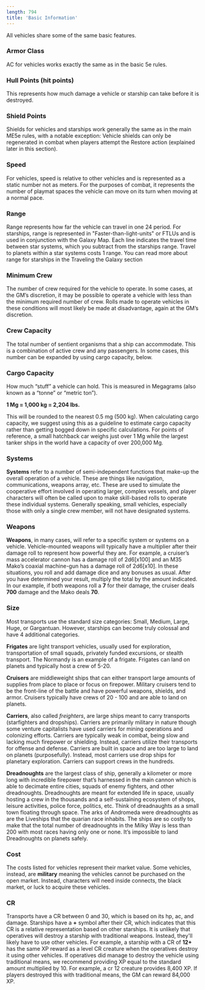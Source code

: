 ```yaml
---
length: 794
title: 'Basic Information'
---
```


All vehicles share some of the same basic features.

### Armor Class
AC for vehicles works exactly the same as in the <nuxt-link to="/phb/equipment#armor">basic 5e rules</nuxt-link>.

### Hull Points (hit points)
This represents how much damage a vehicle or starship can take before it is destroyed.

### Shield Points
Shields for vehicles and starships work generally the same as in the main <nuxt-link to="/phb/combat#shields"/>ME5e rules</nuxt-link>,
with a notable exception: Vehicle shields can only be regenerated in combat when players attempt the
Restore action (explained later in this section).

### Speed
For vehicles, speed is relative to other vehicles and is represented as a static number not as meters. For
the purposes of combat, it represents the number of playmat spaces the vehicle can move on its turn when moving
at a normal pace.

### Range
Range represents how far the vehicle can travel in one 24 period. For starships, range is represented in "Faster-than-light-units"
or FTLUs and is used in conjunction with
the Galaxy Map. Each line indicates the travel time between star systems, which you subtract from the starships range.
Travel to planets within a star systems costs 1 range. You can read more about range for starships in the
<nuxt-link to="/phb/vehicles#travelling-the-galaxy">Traveling the Galaxy section</nuxt-link>

### Minimum Crew
The number of crew required for the vehicle to operate. In some cases, at the GM’s discretion, it may be possible to
operate a vehicle with less than the minimum required number of crew. Rolls made to operate vehicles in these conditions
will most likely be made at disadvantage, again at the GM’s discretion.

### Crew Capacity
The total number of sentient organisms that a ship can accommodate. This is a combination of active crew and any passengers.
In some cases, this number can be expanded by using cargo capacity, below.

### Cargo Capacity
How much “stuff” a vehicle can hold. This is measured in Megagrams (also known as a “tonne” or “metric ton”).

__1 Mg = 1,000 kg = 2,204 lbs.__

This will be rounded to the nearest 0.5 mg (500 kg). When calculating cargo
capacity, we suggest using this as a guideline to estimate cargo capacity rather than getting bogged down in specific
calculations. For points of reference, a small hatchback car weighs just over 1 Mg while the largest tanker ships
in the world have a capacity of over 200,000 Mg.

### Systems
__Systems__ refer to a number of semi-independent functions that make-up the overall operation of a vehicle. These are
things like navigation, communications, weapons array, etc. These are used to simulate the cooperative effort involved
in operating larger, complex vessels, and player characters will often be called upon to make skill-based rolls to
operate these individual systems. Generally speaking, small vehicles, especially those with only a single crew member,
will not have designated systems.

### Weapons
__Weapons__, in many cases, will refer to a specific system or systems on a vehicle. Vehicle-mounted weapons will
typically have a multiplier after their damage roll to represent how powerful they are. For example, a cruiser’s mass
accelerator cannon has a damage roll of 2d6[x100] and an M35 Mako’s coaxial machine-gun has a damage roll of 2d6[x10].
In these situations, you roll and add damage dice and any bonuses as usual. After you have determined your result,
multiply the total by the amount indicated. In our example, if both weapons roll a __7__ for their damage, the cruiser
deals __700__ damage and the Mako deals __70__.

### Size

Most transports use the standard size categories: Small, Medium, Large, Huge, or Gargantuan. However,
starships can become truly colossal and have 4 additional categories.

__Frigates__ are light transport vehicles, usually used for exploration, transportation of small squads, privately
funded excursions, or stealth transport. The Normandy is an example of a frigate. Frigates can land on planets and
typically host a crew of 5-20.

__Cruisers__ are middleweight ships that can either transport large amounts of supplies from place to place or focus on
firepower. Military cruisers tend to be the front-line of the battle and have powerful weapons, shields, and armor.
Cruisers typically have crews of 20 - 100 and are able to land on planets.

__Carriers__, also called _freighters_,
are large ships meant to carry transports (starfighters and dropships). Carriers are primarily military
in nature though some venture capitalists have used carriers for mining operations and colonizing efforts. Carriers are
typically weak in combat, being slow and lacking much firepower or shielding. Instead, carriers utilize their transports
for offense and defense. Carriers are built in space and are too large to land on planets (purposefully). Instead, most
carriers use drop ships for planetary exploration. Carriers can support crews in the hundreds.

__Dreadnoughts__ are the largest class of ship, generally a kilometer or more long with incredible firepower that’s
harnessed in the main cannon which is able to decimate entire cities, squads of enemy fighters, and other dreadnoughts. Dreadnoughts
are meant for extended life in space, usually hosting a crew in the thousands and a self-sustaining ecosystem of shops,
leisure activities, police force, politics, etc. Think of dreadnaughts as a small town floating through space. The arks
of Andromeda were dreadnoughts as are the Liveships that the quarian race inhabits. The ships are so costly to make
that the total number of dreadnoughts in the Milky Way is less than 200 with most races having only one or none. It’s
impossible to land Dreadnoughts on planets safely.

### Cost
The costs listed for vehicles represent their market value. Some vehicles, instead, are __military__ meaning the vehicles
cannot be purchased on the open market. Instead, characters will need inside connects, the black market, or luck
to acquire these vehicles.

### CR
Transports have a CR between 0 and 30, which is based on its hp, ac, and damage. Starships have a __+__ symbol after
their CR, which indicates that this CR is a relative representation based on other starships. It is unlikely that operatives
will destroy a starship with traditional weapons. Instead, they'll likely have to use other vehicles. For example,
a starship with a CR of __12+__ has the same XP reward as a level CR creature when the operatives destroy it
using other vehicles. If operatives did manage to destroy the vehicle using traditional means, we recommend
providing XP equal to the standard amount multiplied by 10. For example, a cr 12 creature provides 8,400 XP. If players
destroyed this with traditional means, the GM can reward 84,000 XP.
